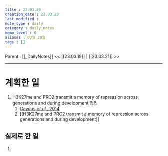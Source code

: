 ```yaml
---
title : 23.03.20
creation_date : 23.03.20
last_modified :
note_type : daily
category : daily_notes
memo_level : 0
aliases : 03월 20일
tags : []
---
```

Parent : [[_DailyNotes]]
<< [[23.03.19]] | [[23.03.21]] >>

---
# 계획한 일

1.  H3K27me and PRC2 transmit a memory of repression across generations and during development 정리
	1. [Gaydos *et al.*, 2014](zotero://select/items/@gaydos2014)
	2. [[H3K27me and PRC2 transmit a memory of repression across generations and during development]]

## 실제로 한 일

1.  


